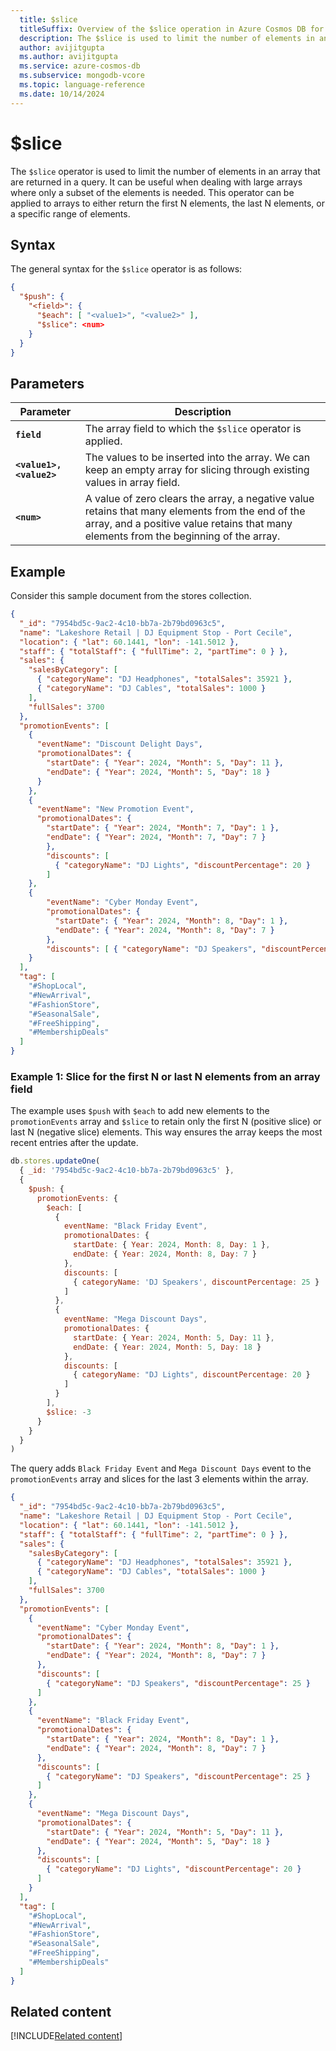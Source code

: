 ```yaml
---
  title: $slice
  titleSuffix: Overview of the $slice operation in Azure Cosmos DB for MongoDB (vCore)
  description: The $slice is used to limit the number of elements in an array that are returned in a query.
  author: avijitgupta
  ms.author: avijitgupta
  ms.service: azure-cosmos-db
  ms.subservice: mongodb-vcore
  ms.topic: language-reference
  ms.date: 10/14/2024
---
```


# $slice

The `$slice` operator is used to limit the number of elements in an array that are returned in a query. It can be useful when dealing with large arrays where only a subset of the elements is needed. This operator can be applied to arrays to either return the first N elements, the last N elements, or a specific range of elements.

## Syntax

The general syntax for the `$slice` operator is as follows:

```json
{
  "$push": {
    "<field>": {
      "$each": [ "<value1>", "<value2>" ],
      "$slice": <num>
    }
  }
}
```

## Parameters

| Parameter | Description |
| --- | --- |
| **`field`**| The array field to which the `$slice` operator is applied.|
| **`<value1>, <value2>`**| The values to be inserted into the array. We can keep an empty array for slicing through existing values in array field.|
| **`<num>`**| A value of zero clears the array, a negative value retains that many elements from the end of the array, and a positive value retains that many elements from the beginning of the array.|

## Example

Consider this sample document from the stores collection.

```json
{
  "_id": "7954bd5c-9ac2-4c10-bb7a-2b79bd0963c5",
  "name": "Lakeshore Retail | DJ Equipment Stop - Port Cecile",
  "location": { "lat": 60.1441, "lon": -141.5012 },
  "staff": { "totalStaff": { "fullTime": 2, "partTime": 0 } },
  "sales": {
    "salesByCategory": [
      { "categoryName": "DJ Headphones", "totalSales": 35921 },
      { "categoryName": "DJ Cables", "totalSales": 1000 }
    ],
    "fullSales": 3700
  },
  "promotionEvents": [
    {
      "eventName": "Discount Delight Days",
      "promotionalDates": {
        "startDate": { "Year": 2024, "Month": 5, "Day": 11 },
        "endDate": { "Year": 2024, "Month": 5, "Day": 18 }
      }
    },
    {
      "eventName": "New Promotion Event",
      "promotionalDates": {
        "startDate": { "Year": 2024, "Month": 7, "Day": 1 },
        "endDate": { "Year": 2024, "Month": 7, "Day": 7 }
        },
        "discounts": [
          { "categoryName": "DJ Lights", "discountPercentage": 20 }
        ]
    },
    {
        "eventName": "Cyber Monday Event",
        "promotionalDates": {
          "startDate": { "Year": 2024, "Month": 8, "Day": 1 },
          "endDate": { "Year": 2024, "Month": 8, "Day": 7 }
        },
        "discounts": [ { "categoryName": "DJ Speakers", "discountPercentage": 25 } ]
    }
  ],
  "tag": [
    "#ShopLocal",
    "#NewArrival",
    "#FashionStore",
    "#SeasonalSale",
    "#FreeShipping",
    "#MembershipDeals"
  ]
}
```

### Example 1: Slice for the first N or last N elements from an array field

The example uses `$push` with `$each` to add new elements to the `promotionEvents` array and `$slice` to retain only the first N (positive slice) or last N (negative slice) elements. This way ensures the array keeps the most recent entries after the update.

```javascript
db.stores.updateOne(
  { _id: '7954bd5c-9ac2-4c10-bb7a-2b79bd0963c5' },
  {
    $push: {
      promotionEvents: {
        $each: [
          {
            eventName: "Black Friday Event",
            promotionalDates: {
              startDate: { Year: 2024, Month: 8, Day: 1 },
              endDate: { Year: 2024, Month: 8, Day: 7 }
            },
            discounts: [
              { categoryName: 'DJ Speakers', discountPercentage: 25 }
            ]
          },
          {
            eventName: "Mega Discount Days",
            promotionalDates: {
              startDate: { Year: 2024, Month: 5, Day: 11 },
              endDate: { Year: 2024, Month: 5, Day: 18 }
            },
            discounts: [
              { categoryName: "DJ Lights", discountPercentage: 20 }
            ]
          }
        ],
        $slice: -3
      }
    }
  }
)
```

The query adds `Black Friday Event` and `Mega Discount Days` event to the `promotionEvents` array and slices for the last 3 elements within the array.

```json
{
  "_id": "7954bd5c-9ac2-4c10-bb7a-2b79bd0963c5",
  "name": "Lakeshore Retail | DJ Equipment Stop - Port Cecile",
  "location": { "lat": 60.1441, "lon": -141.5012 },
  "staff": { "totalStaff": { "fullTime": 2, "partTime": 0 } },
  "sales": {
    "salesByCategory": [
      { "categoryName": "DJ Headphones", "totalSales": 35921 },
      { "categoryName": "DJ Cables", "totalSales": 1000 }
    ],
    "fullSales": 3700
  },
  "promotionEvents": [
    {
      "eventName": "Cyber Monday Event",
      "promotionalDates": {
        "startDate": { "Year": 2024, "Month": 8, "Day": 1 },
        "endDate": { "Year": 2024, "Month": 8, "Day": 7 }
      },
      "discounts": [
        { "categoryName": "DJ Speakers", "discountPercentage": 25 }
      ]
    },
    {
      "eventName": "Black Friday Event",
      "promotionalDates": {
        "startDate": { "Year": 2024, "Month": 8, "Day": 1 },
        "endDate": { "Year": 2024, "Month": 8, "Day": 7 }
      },
      "discounts": [
        { "categoryName": "DJ Speakers", "discountPercentage": 25 }
      ]
    },
    {
      "eventName": "Mega Discount Days",
      "promotionalDates": {
        "startDate": { "Year": 2024, "Month": 5, "Day": 11 },
        "endDate": { "Year": 2024, "Month": 5, "Day": 18 }
      },
      "discounts": [
        { "categoryName": "DJ Lights", "discountPercentage": 20 }
      ]
    }
  ],
  "tag": [
    "#ShopLocal",
    "#NewArrival",
    "#FashionStore",
    "#SeasonalSale",
    "#FreeShipping",
    "#MembershipDeals"
  ]
}
```

## Related content

[!INCLUDE[Related content](../includes/related-content.md)]
